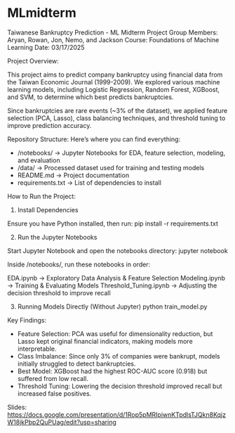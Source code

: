 # MLmidterm

Taiwanese Bankruptcy Prediction - ML Midterm Project
Group Members: Aryan, Rowan, Jon, Nemo, and Jackson
Course: Foundations of Machine Learning
Date: 03/17/2025

Project Overview:

This project aims to predict company bankruptcy using financial data from the Taiwan Economic Journal (1999-2009). We explored various machine learning models, including Logistic Regression, Random Forest, XGBoost, and SVM, to determine which best predicts bankruptcies.

Since bankruptcies are rare events (~3% of the dataset), we applied feature selection (PCA, Lasso), class balancing techniques, and threshold tuning to improve prediction accuracy.

Repository Structure:
Here’s where you can find everything:
- /notebooks/ → Jupyter Notebooks for EDA, feature selection, modeling, and evaluation
- /data/ → Processed dataset used for training and testing models
- README.md → Project documentation
- requirements.txt → List of dependencies to install

How to Run the Project:

1. Install Dependencies
   
Ensure you have Python installed, then run:
pip install -r requirements.txt

2. Run the Jupyter Notebooks
   
Start Jupyter Notebook and open the notebooks directory:
jupyter notebook

Inside /notebooks/, run these notebooks in order:

EDA.ipynb → Exploratory Data Analysis & Feature Selection
Modeling.ipynb → Training & Evaluating Models
Threshold_Tuning.ipynb → Adjusting the decision threshold to improve recall

3. Running Models Directly (Without Jupyter)
python train_model.py


Key Findings:

- Feature Selection: PCA was useful for dimensionality reduction, but Lasso kept original financial indicators, making models more interpretable.
- Class Imbalance: Since only 3% of companies were bankrupt, models initially struggled to detect bankruptcies.
- Best Model: XGBoost had the highest ROC-AUC score (0.918) but suffered from low recall.
- Threshold Tuning: Lowering the decision threshold improved recall but increased false positives.


Slides: https://docs.google.com/presentation/d/1Rop5pMRIpiwnKTpdlsTJQkn8KqjzW18jkPbp2QuPUag/edit?usp=sharing



